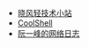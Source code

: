 - [晓风轻技术小站](https://xwjie.github.io/)
- [CoolShell](https://coolshell.cn/)
- [阮一峰的网络日志](https://www.ruanyifeng.com/blog/)